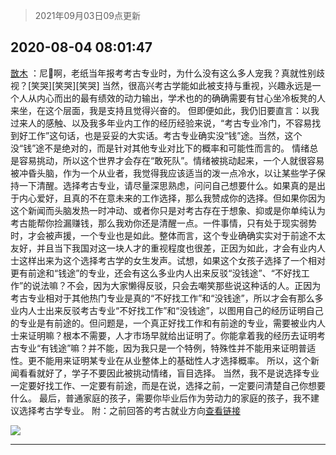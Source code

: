 > 2021年09月03日09点更新
<link rel="stylesheet" href="https://cdn.jsdelivr.net/gh/taotie6/sampleJSON@main/css/photo_show.css">


 ## 2020-08-04 08:01:47 

 [㪚木](https://www.coolapk.com/feed/20650591?shareKey=MDZkNDEyYWNkMjNkNjEzMTc1NzE~) ：尼🐴啊，老纸当年报考考古专业时，为什么没有这么多人宠我？真就性别歧视？[笑哭][笑哭][笑哭]
当然，很高兴考古学能如此被支持与重视，兴趣永远是一个人从内心而出的最有绩效的动力输出，学术也的的确确需要有甘心坐冷板凳的人来坐，在这个层面，我是支持且觉得兴奋的。
但即便如此<!--break-->，我仍旧要直言：以我过来人的感触、以及我多年业内工作的经历经验来说，“考古专业冷门，不容易找到好工作”这句话，也是妥妥的大实话。考古专业确实没“钱”途。当然，这个没“钱”途不是绝对的，而是针对其他专业对比下的概率和可能性而言的。
情绪总是容易挑动，所以这个世界才会存在“敢死队”。情绪被挑动起来，一个人就很容易被冲昏头脑，作为一个从业者，我觉得我应该适当的泼一点冷水，以让某些学子保持一下清醒。选择考古专业，请尽量深思熟虑，问问自己想要什么。如果真的是出于内心爱好，且真的不在意未来的工作选择，那么我赞成你的选择。但如果你因为这个新闻而头脑发热一时冲动、或者你只是对考古存在于想象、抑或是你单纯认为考古能帮你捡漏赚钱，那么我劝你还是清醒一点。一件事情，只有处于现实弱势时，才会被声援，一个专业也是如此。整体而言，这个专业确确实实对于前途不太友好，并且当下我国对这一块人才的重视程度也很差，正因为如此，才会有业内人士这样出来为这个选择考古学的女生发声。试想，如果这个女孩子选择了一个相对更有前途和“钱途”的专业，还会有这么多业内人出来反驳“没钱途”、“不好找工作”的说法嘛？不会，因为大家懒得反驳，只会去嘲笑那些说这种话的人。正因为考古专业相对于其他热门专业是真的“不好找工作”和“没钱途”，所以才会有那么多业内人士出来反驳考古专业“不好找工作”和“没钱途”，以图用自己的经历证明自己的专业是有前途的。但问题是，一个真正好找工作和有前途的专业，需要被业内人士来证明嘛？根本不需要，人才市场早就给出证明了。你能拿着我的经历去证明考古专业“有钱途”嘛？并不能，因为我只是一个特例，特殊性并不能用来证明普适性。更不能用来证明某专业在从业整体上的基础性人才选择概率。
所以，这个新闻看看就好了，学子不要因此被挑动情绪，盲目选择。
当然，我不是说选择专业一定要好找工作、一定要有前途，而是在说，选择之前，一定要问清楚自己你想要什么。
最后，普通家庭的孩子，需要你毕业后作为劳动力的家庭的孩子，我不建议选择考古学专业。
附：之前回答的考古就业方向<a class="feed-link-url" href="https://www.coolapk.com/feed/13194924?shareKey=Y2RhMmQ5ZWJjZTE0NWYyOGE1MjI~&amp;shareUid=1081091&amp;shareFrom=com.coolapk.market_10.5-beta1" title="https://www.coolapk.com/feed/13194924?shareKey=Y2RhMmQ5ZWJjZTE0NWYyOGE1MjI~&amp;shareUid=1081091&amp;shareFrom=com.coolapk.market_10.5-beta1" target="_blank" rel="nofollow">查看链接</a> 

<div class="album">
<img class="img-item" src="http://image.coolapk.com/feed/2020/0804/08/1081091_7a8a8156_9306_198@720x9668.jpeg" />
</div>

 ------- 

